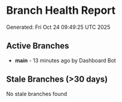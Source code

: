 # Branch Health Report
Generated: Fri Oct 24 09:49:25 UTC 2025

## Active Branches
- **main** - 13 minutes ago by Dashboard Bot

## Stale Branches (>30 days)
No stale branches found
